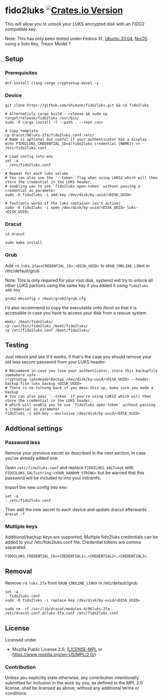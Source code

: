 # fido2luks [![Crates.io Version](https://img.shields.io/crates/v/fido2luks.svg)](https://crates.io/crates/fido2luks)

This will allow you to unlock your LUKS encrypted disk with an FIDO2 compatible key.

Note: This has only been tested under Fedora 31, [Ubuntu 20.04](initramfs-tools/), [NixOS](https://nixos.org/nixos/manual/#sec-luks-file-systems-fido2) using a Solo Key, Trezor Model T

## Setup

### Prerequisites

```
dnf install clang cargo cryptsetup-devel -y
```

### Device

```
git clone https://github.com/shimunn/fido2luks.git && cd fido2luks

# Alternativly cargo build --release && sudo cp target/release/fido2luks /usr/bin/
sudo -E cargo install -f --path . --root /usr

# Copy template
cp dracut/96luks-2fa/fido2luks.conf /etc/
# Name is optional but useful if your authenticator has a display
echo FIDO2LUKS_CREDENTIAL_ID=$(fido2luks credential [NAME]) >> /etc/fido2luks.conf

# Load config into env
set -a
. /etc/fido2luks.conf

# Repeat for each luks volume
# You can also use the `--token` flag when using LUKS2 which will then store the credential in the LUKS header,
# enabling you to use `fido2luks open-token` without passing a credential as parameter
sudo -E fido2luks -i add-key /dev/disk/by-uuid/<DISK_UUID>

# Test(only works if the luks container isn't active)
sudo -E fido2luks -i open /dev/disk/by-uuid/<DISK_UUID> luks-<DISK_UUID>

```

### Dracut

```
cd dracut

sudo make install
```

### Grub

Add `rd.luks.2fa=<CREDENTIAL_ID>:<DISK_UUID>` to `GRUB_CMDLINE_LINUX` in /etc/default/grub

Note: This is only required for your root disk, systemd will try to unlock all other LUKS partions using the same key if you added it using `fido2luks add-key`

```
grub2-mkconfig > /boot/grub2/grub.cfg
```

I'd also recommend to copy the executable onto /boot so that it is accessible in case you have to access your disk from a rescue system

```
mkdir /boot/fido2luks/
cp /usr/bin/fido2luks /boot/fido2luks/
cp /etc/fido2luks.conf /boot/fido2luks/
```

## Testing

Just reboot and see if it works, if that's the case you should remove your old less secure password from your LUKS header:

```
# Recommend in case you lose your authenticator, store this backupfile somewhere safe
cryptsetup luksHeaderBackup /dev/disk/by-uuid/<DISK_UUID> --header-backup-file luks_backup_<DISK_UUID>
# There is no turning back if you mess this up, make sure you made a backup
# You can also pass `--token` if you're using LUKS2 which will then store the credential in the LUKS header,
# which will enable you to use `fido2luks open-token` without passing a credential as parameter
fido2luks -i add-key --exclusive /dev/disk/by-uuid/<DISK_UUID>
```

## Addtional settings

### Password less

Remove your previous secret as described in the next section, in case you've already added one.

Open `/etc/fido2luks.conf` and replace `FIDO2LUKS_SALT=Ask` with `FIDO2LUKS_SALT=string:<YOUR_RANDOM_STRING>`
but be warned that this password will be included to into your initramfs.

Import the new config into env:

```
set -a
. /etc/fido2luks.conf
```

Then add the new secret to each device and update dracut afterwards `dracut -f`

### Multiple keys

Additional/backup keys are supported, Multiple fido2luks credentials can be added to your /etc/fido2luks.conf file. Credential tokens are comma separated.
```
FIDO2LUKS_CREDENTIAL_ID=<CREDENTIAL1>,<CREDENTIAL2>,<CREDENTIAL3>
```

## Removal

Remove `rd.luks.2fa` from `GRUB_CMDLINE_LINUX` in /etc/default/grub

```
set -a
. fido2luks.conf
sudo -E fido2luks -i replace-key /dev/disk/by-uuid/<DISK_UUID>

sudo rm -rf /usr/lib/dracut/modules.d/96luks-2fa /etc/dracut.conf.d/luks-2fa.conf /etc/fido2luks.conf
```

## License

Licensed under

 * Mozilla Public License 2.0, ([LICENSE-MPL](LICENSE-MPL) or https://www.mozilla.org/en-US/MPL/2.0/)

### Contribution

Unless you explicitly state otherwise, any contribution intentionally
submitted for inclusion in the work by you, as defined in the MPL 2.0
license, shall be licensed as above, without any additional terms or
conditions.

